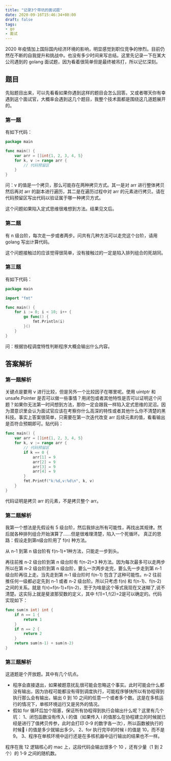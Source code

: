 ```yaml
---
title: "记录3个带坑的面试题"
date: 2020-09-16T15:46:34+08:00
draft: false
tags:
- go
- 面试
---
```


2020 年疫情加上国际国内经济环境的影响，明显感觉到职位竞争的惨烈。目前仍然在不断的自我提升和挑战中。也没有多少时间来写总结。这里先记录一下在某大公司遇到的 golang 面试题，因为看着很简单但是最终被吊打，所以记忆深刻。
## 题目
先贴题目出来，可以先看看如果你遇到这样的题目会怎么回答。又或者哪天你有幸遇到这个面试官，大概率会遇到这几个题目，我整个技术面都是围绕这几道题展开的。

### 第一题
有如下代码：
```go
package main

func main() {
	var arr = []int{1, 2, 3, 4, 5}
	for k, v := range arr {
		// 代码预留区
	}
}
```
问：v 的值是一个拷贝，那么可能存在两种拷贝方式。其一是对 arr 进行整体拷贝然后再对 arr 的副本进行遍历，其二是在遍历过程中对 arr 的元素进行拷贝。请在代码预留区写出代码以验证属于哪一种拷贝方式。

这个问题如果陷入定式思维很难想到方法。结果见文后。

### 第二题
有 n 级台阶，每次走一步或者两步。问共有几种方法可以走完这个台阶，请用 golang 写出计算代码。

这个问题接触过的应该觉得很简单，没有接触过的一定是陷入排列组合的死胡同。


### 第三题
有如下代码：
```go
package main

import "fmt"

func main() {
	for i := 0; i < 10; i++ {
		go func() {
			fmt.Println(i)
		}()
	}
}
```
问：根据协程调度特性判断程序大概会输出什么内容。

## 答案解析
### 第一题解析
关键点是要用 v 进行比较，但是另外一个比较因子在哪里呢。使用 uintptr 和 unsafe.Pointer 是否可以做一些事情？用闭包或者其他特性是否可以证明这个问题？如果你无法第一时间想到方法，那你一定会跟我一样陷入定式思维的泥沼。因为潜意识里会认为面试官应该在考察你什么高深的特性或者其他什么你不清楚的黑科技。事实上答案很简单，只需要在第一次迭代改变 arr 后续元素的值，看看输出是否符合预期即可。贴代码：
```go
func main() {
	var arr = []int{1, 2, 3, 4, 5}
	for k, v := range arr {
		// 代码预留区
		if k == 0 {
			arr[1] = 9
			arr[2] = 9
			arr[3] = 9
			arr[4] = 9
		}
		fmt.Printf("k:%d,v:%d\n", k, v)
	}
}
```
代码证明是拷贝 arr 的元素，不是拷贝整个 arr。

### 第二题解析
我第一个想法是先假设有 5 级台阶，然后我排出所有可能性，再找出其规律。然后就各种排列组合开始演算了……但是很难理清楚，陷入一个死循环。
真正的思路：假设走到第n级台阶用了 f(n) 种方法。

从 n-1 到第 n 级台阶有 f(n-1)+1种方法，只能走一步到头。

再往前推 n-2 级台阶到第 n 级台阶有 f(n-2)+3 种方法。因为每次最多可以走两步所以在第 n-2 级台阶到第 n 级台阶，要么一次两步走完，要么先一步走到第 n-1 级台阶再往上走。当先走到第 n-1 级台阶时 f(n-1) 包含了这种可能性。n-2 往前推任何一级都必定先到 n-1 或者 n-2 级台阶。所以只考虑 f(n) 和 f(n-1)、f(n-2) 之间的关系。就是 f(n)=f(n-1)+f(n-2)，至于为啥是这个等式我现在又迷糊了,说不清楚。这实际上就是斐波那契数的定义，其中 f(1)=1,f(2)=2是可以确定的。代码实现如下：
```go
func sum(n int) int {
	if n == 1 {
		return 1
	}
	if n == 2 {
		return 2
	}
	return sum(n-1) + sum(n-2)
}
```

### 第三题解析
这道题是个开放题。其中有几个坑点。
- 程序会直接退出，如果被题意扰乱很可能会忽略这个事实。此时可能会什么都没有输出，因为协程可能都没有得到调度执行，可能程序够快所以有协程得到执行那么会有输出，输出 0 到 10 之间的任意一个或者多个数。这是在多核运行的情况下，单核环境运行又是另外的情况。
- 假如 for 循环后加个阻塞，保证所有协程得到执行会输出什么呢？这里有几个坑：
1、闭包函数没有传入 i 的值（如果传入 i 的值那么在协程建立的时候就已经是进行了值拷贝传参，此时会打印 0-9 的数字各一次），所以函数被执行的时候 i 的值是多少就输出多少。
2、for 执行完毕的时候 i 的值是 10，而不是 9。
3、程序在单核环境中运行还是在多核机器中运行输出的结果也不一样。

程序在我 12 逻辑核心的 mac 上，这段代码会输出很多个 10 ，还有少量（1 到 2 个）的 1-9 之间的随机数。
